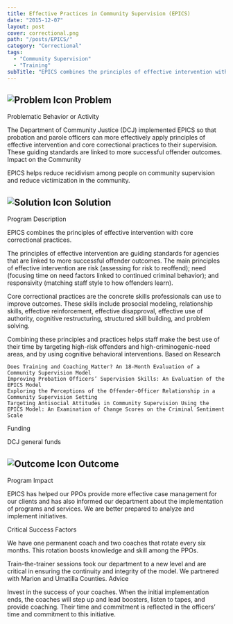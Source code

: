 ```yaml
---
title: Effective Practices in Community Supervision (EPICS)
date: "2015-12-07"
layout: post
cover: correctional.png
path: "/posts/EPICS/"
category: "Correctional"
tags:
  - "Community Supervision"
  - "Training"
subTitle: "EPICS combines the principles of effective intervention with core correctional practices."
---
```


## ![Problem Icon](https://github.com/google/material-design-icons/raw/master/alert/1x_web/ic_error_outline_black_48dp.png "Problem") Problem

Problematic Behavior or Activity

The Department of Community Justice (DCJ) implemented EPICS so that probation and parole officers can more effectively apply principles of effective intervention and core correctional practices to their supervision. These guiding standards are linked to more successful offender outcomes.
Impact on the Community

EPICS helps reduce recidivism among people on community supervision and reduce victimization in the community.

## ![Solution Icon](https://github.com/google/material-design-icons/raw/master/action/1x_web/ic_lightbulb_outline_black_48dp.png "Solution") Solution

Program Description

EPICS combines the principles of effective intervention with core correctional practices.

The principles of effective intervention are guiding standards for agencies that are linked to more successful offender outcomes. The main principles of effective intervention are risk (assessing for risk to reoffend); need (focusing time on need factors linked to continued criminal behavior); and responsivity (matching staff style to how offenders learn).

Core correctional practices are the concrete skills professionals can use to improve outcomes. These skills include prosocial modeling, relationship skills, effective reinforcement, effective disapproval, effective use of authority, cognitive restructuring, structured skill building, and problem solving.

Combining these principles and practices helps staff make the best use of their time by targeting high-risk offenders and high-criminogenic-need areas, and by using cognitive behavioral interventions.
Based on Research

    Does Training and Coaching Matter? An 18-Month Evaluation of a Community Supervision Model
    Improving Probation Officers’ Supervision Skills: An Evaluation of the EPICS Model
    Exploring the Perceptions of the Offender-Officer Relationship in a Community Supervision Setting
    Targeting Antisocial Attitudes in Community Supervision Using the EPICS Model: An Examination of Change Scores on the Criminal Sentiment Scale

Funding

DCJ general funds 
## ![Outcome Icon](https://github.com/google/material-design-icons/raw/master/action/1x_web/ic_view_list_black_48dp.png "Outcome") Outcome
Program Impact

EPICS has helped our PPOs provide more effective case management for our clients and has also informed our department about the implementation of programs and services. We are better prepared to analyze and implement initiatives.

Critical Success Factors

We have one permanent coach and two coaches that rotate every six months. This rotation boosts knowledge and skill among the PPOs.

Train-the-trainer sessions took our department to a new level and are critical in ensuring the continuity and integrity of the model. We partnered with Marion and Umatilla Counties.
Advice

Invest in the success of your coaches. When the initial implementation ends, the coaches will step up and lead boosters, listen to tapes, and provide coaching. Their time and commitment is reflected in the officers’ time and commitment to this initiative.